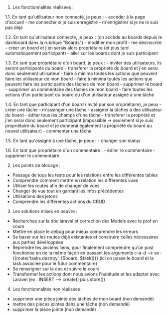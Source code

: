 ﻿
1. Les fonctionnalités réalisées :

 1.1. En tant qu'utilisateur non connecté, je peux : 
    - accéder à la page d'accueil
    - me connecter si je suis enregistré
    - m'enrigistrer si je ne le suis pas déjà

 1.2. En tant qu'utilisateur connecté, je peux : (on accède au boards depuis le dashboard dans la rubrique "Boards")
    - modifier mon profil
    - me désinscrire
    - créer un board  et j'en serais alors propriétaire (et plus tard automatiquement participant)
    - aller sur les boards dont je suis participant
  
 1.3. En tant que propriétaire d'un board, je peux : 
    - inviter des utilisateurs, ils seront participants du board
    - transferer la propriété du board et j'en serai donc seulement utilisateur
    - faire à minima toutes les actions que peuvent faire les utilisateur de mon board
    - faire à minima toutes les actions que peuvent faire les participants des tâches de mon board
    - supprimer le board
    - supprimer un commentaire des tâches de mon board
    - faire toutes les actions d'un participant du board ou d'un utilisateur assigné à une tâche
  
 1.4. En tant que participant d'un board (invité par son propriétaire), je peux
    - créer une tâche 
    - m'assinger une tâche
    - assigner la tâches à des utilisateur du board
    - éditer tous les champs d'une tâche
    - transferer la propriété et j'en serai donc seulement participant (impossible -> seulement si je suis propriétaire du board
      et je donnerai également la propriété du board au nouvel utilisateur)
    - commenter une tâche
  
 1.5. En tant qu'assigné à une tâche, je peux : 
    - changer son status
    
 1.6. En tant que propriétaire d'un commentaire : 
    - éditer le commentaire
    - supprimer le commentaire


2. Les points de blocage :

 - Passage de tous les tests pour les relations entre les différentes tables
 - Comprendre comment mettre en relation les différentes vues
 - Utiliser les routes afin de changer de vues
 - Changer de vue tout en gardant les infos précédentes
 - Utilisations des jetons
 - Comprendre les différentes actions du CRUD


3. Les solutions mises en oeuvre :

 - Recherches sur la doc laravel et correction des Models avec le prof en cours
 - Mettre en place le debug pour mieux comprendre les erreurs
 - Se baser sur les routes déjà existantes et construire celles nécessaires aux parties dévéloppées
 - Reprendre les anciens liens, pour finalement comprendre qu'un post fonctionne en de la même façon en passant les arguments
   c-a-d --> ex : {{route('tasks.destroy', [$board, $task])}} (ici on passe le board et la task associée pour le futur commentaire)
 - Se renseigner sur la doc et suivre le cours
 - Transformer les actions dont nous avions l'habitude et les adapter avec Laravel (ex : INSERT --> create() puis store())


4. Les fonctionnalités non réalisées :

 - supprimer une pièce jointe des tâches de mon board (non demandé)
 - mettre des pièces jointes dans une tâche (non demandé)
 - supprimer la pièce jointe (non demandé)
